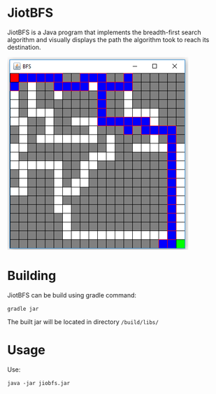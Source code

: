 # JiotBFS
JiotBFS is a Java program that implements the breadth-first search algorithm and visually displays the path the algorithm took to reach its destination.

![JiotBFS running](docs/images/showcase.png)

# Building
JiotBFS can be build using gradle command: 

    gradle jar
    
The built jar will be located in directory `/build/libs/`

# Usage 
Use:

    java -jar jiobfs.jar
